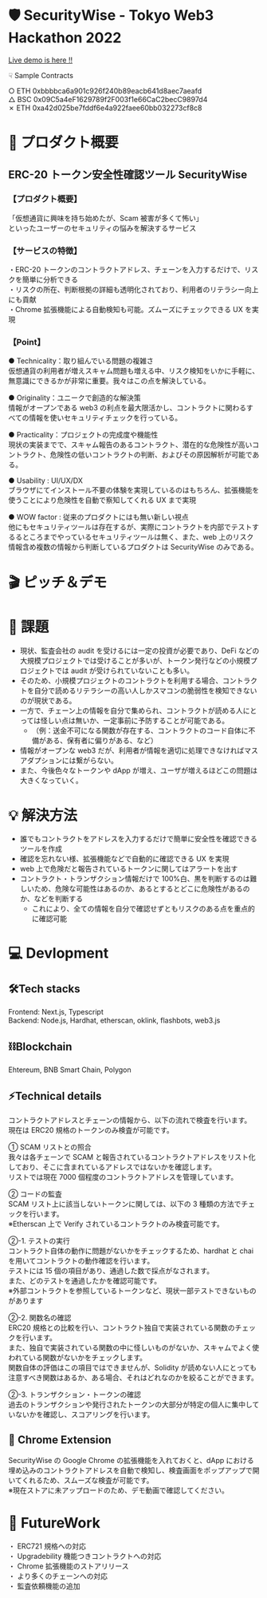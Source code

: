 # 🛡 SecurityWise - Tokyo Web3 Hackathon 2022

[Live demo is here !!](https://hackathon-akindo-security.vercel.app/)

☟ Sample Contracts

○ ETH 0xbbbbca6a901c926f240b89eacb641d8aec7aeafd  
△ BSC 0x09C5a4eF1629789f2F003f1e66CaC2becC9897d4  
✗ ETH 0xa42d025be7fddf6e4a922faee60bb032273cf8c8

# 🚀 プロダクト概要

## ERC-20 トークン安全性確認ツール SecurityWise

### 【プロダクト概要】

「仮想通貨に興味を持ち始めたが、Scam 被害が多くて怖い」  
といったユーザーのセキュリティの悩みを解決するサービス

### 【サービスの特徴】

・ERC-20 トークンのコントラクトアドレス、チェーンを入力するだけで、リスクを簡単に分析できる  
・リスクの所在、判断根拠の詳細も透明化されており、利用者のリテラシー向上にも貢献  
・Chrome 拡張機能による自動検知も可能。ズムーズにチェックできる UX を実現

### 【Point】

● Technicality：取り組んでいる問題の複雑さ  
仮想通貨の利用者が増えスキャム問題も増える中、リスク検知をいかに手軽に、無意識にできるかが非常に重要。我々はこの点を解決している。

● Originality：ユニークで創造的な解決策  
情報がオープンである web3 の利点を最大限活かし、コントラクトに関わるすべての情報を使いセキュリティチェックを行っている。

● Practicality：プロジェクトの完成度や機能性  
現状の実装までで、スキャム報告のあるコントラクト、潜在的な危険性が高いコントラクト、危険性の低いコントラクトの判断、およびその原因解析が可能である。

● Usability : UI/UX/DX  
ブラウザにてインストール不要の体験を実現しているのはもちろん、拡張機能を使うことにより危険性を自動で察知してくれる UX まで実現

● WOW factor : 従来のプロダクトにはも無い新しい視点  
他にもセキュリティツールは存在するが、実際にコントラクトを内部でテストするるところまでやっているセキュリティツールは無く、また、web 上のリスク情報含め複数の情報から判断しているプロダクトは SecurityWise のみである。

# 🎬 ピッチ＆デモ

# 💬 課題

- 現状、監査会社の audit を受けるには一定の投資が必要であり、DeFi などの大規模プロジェクトでは受けることが多いが、トークン発行などの小規模プロジェクトでは audit が受けられていないことも多い。
- そのため、小規模プロジェクトのコントラクトを利用する場合、コントラクトを自分で読めるリテラシーの高い人しかスマコンの脆弱性を検知できないのが現状である。
- 一方で、チェーン上の情報を自分で集められ、コントラクトが読める人にとっては怪しい点は無いか、一定事前に予防することが可能である。
  - （例：送金不可になる関数が存在する、コントラクトのコード自体に不備がある、保有者に偏りがある、など）
- 情報がオープンな web3 だが、利用者が情報を適切に処理できなければマスアダプションには繋がらない。
- また、今後色々なトークンや dApp が増え、ユーザが増えるほどこの問題は大きくなっていく。

# 💡 解決方法

- 誰でもコントラクトをアドレスを入力するだけで簡単に安全性を確認できるツールを作成
- 確認を忘れない様、拡張機能などで自動的に確認できる UX を実現
- web 上で危険だと報告されているトークンに関してはアラートを出す
- コントラクト・トランザクション情報だけで 100%白、黒を判断するのは難しいため、危険な可能性はあるのか、あるとするとどこに危険性があるのか、などを判断する
  - これにより、全ての情報を自分で確認せずともリスクのある点を重点的に確認可能

# 💻 Devlopment

## 🛠Tech stacks

Frontend: Next.js, Typescript  
Backend: Node.js, Hardhat, etherscan, oklink, flashbots, web3.js

## ⛓Blockchain

Ehtereum, BNB Smart Chain, Polygon

## ⚡️Technical details

コントラクトアドレスとチェーンの情報から、以下の流れで検査を行います。  
現在は ERC20 規格のトークンのみ検査が可能です。

① SCAM リストとの照合  
我々は各チェーンで SCAM と報告されているコントラクトアドレスをリスト化しており、そこに含まれているアドレスではないかを確認します。  
リストでは現在 7000 個程度のコントラクトアドレスを管理しています。

② コードの監査  
SCAM リスト上に該当しないトークンに関しては、以下の 3 種類の方法でチェックを行います。  
※Etherscan 上で Verify されているコントラクトのみ検査可能です。

②-1. テストの実行  
コントラクト自体の動作に問題がないかをチェックするため、hardhat と chai を用いてコントラクトの動作確認を行います。  
テストには 15 個の項目があり、通過した数で採点がなされます。  
また、どのテストを通過したかを確認可能です。  
※外部コントラクトを参照しているトークンなど、現状一部テストできないものがあります

②-2. 関数名の確認  
ERC20 規格との比較を行い、コントラクト独自で実装されている関数のチェックを行います。  
また、独自で実装されている関数の中に怪しいものがないか、スキャムでよく使われている関数がないかをチェックします。  
関数自体の評価はこの項目ではできませんが、Solidity が読めない人にとっても注意すべき関数はあるか、ある場合、それはどれなのかを絞ることができます。

②-3. トランザクション・トークンの確認  
過去のトランザクションや発行されたトークンの大部分が特定の個人に集中していないかを確認し、スコアリングを行います。

## 🧩 Chrome Extension

SecurityWise の Google Chrome の拡張機能を入れておくと、dApp における埋め込みのコントラクトアドレスを自動で検知し、検査画面をポップアップで開いてくれるため、スムーズな検査が可能です。  
※現在ストアに未アップロードのため、デモ動画で確認してください。

# 🌈 FutureWork

・ ERC721 規格への対応  
・ Upgradebility 機能つきコントラクトへの対応  
・ Chrome 拡張機能のストアリリース  
・ より多くのチェーンへの対応  
・ 監査依頼機能の追加
